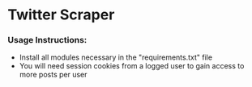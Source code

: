 # Twitter Scraper

### Usage Instructions:
- Install all modules necessary in the "requirements.txt" file
- You will need session cookies from a logged user to gain access to more posts per user
